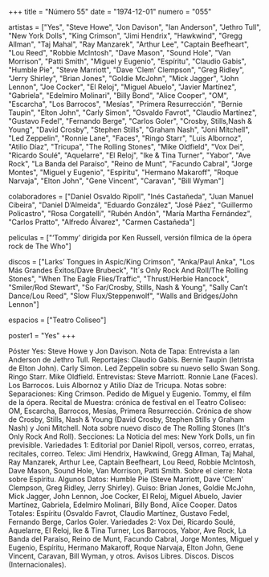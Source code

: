 +++
title = "Número 55"
date = "1974-12-01"
numero = "055"

artistas = ["Yes", "Steve Howe", "Jon Davison", "Ian Anderson", "Jethro Tull", "New York Dolls", "King Crimson", "Jimi Hendrix", "Hawkwind", "Gregg Allman", "Taj Mahal", "Ray Manzarek", "Arthur Lee", "Captain Beefheart", "Lou Reed", "Robbie McIntosh", "Dave Mason", "Sound Hole", "Van Morrison", "Patti Smith", "Miguel y Eugenio", "Espíritu", "Claudio Gabis", "Humble Pie", "Steve Marriott", "Dave ‘Clem’ Clempson", "Greg Ridley", "Jerry Shirley", "Brian Jones", "Goldie McJohn", "Mick Jagger", "John Lennon", "Joe Cocker", "El Reloj", "Miguel Abuelo", "Javier Martínez", "Gabriela", "Edelmiro Molinari", "Billy Bond", "Alice Cooper", "OM", "Escarcha", "Los Barrocos", "Mesías", "Primera Resurrección", "Bernie Taupin", "Elton John", "Carly Simon", "Osvaldo Favrot", "Claudio Martínez", "Gustavo Fedel", "Fernando Berge", "Carlos Goler", "Crosby, Stills,Nash & Young", "David Crosby", "Stephen Stills", "Graham Nash", "Joni Mitchell", "Led Zeppelin", "Ronnie Lane", "Faces", "Ringo Starr", "Luis Albornoz", "Atilio Díaz", "Tricupa", "The Rolling Stones", "Mike Oldfield", "Vox Dei", "Ricardo Soulé", "Aquelarre", "El Reloj", "Ike & Tina Turner", "Yabor", "Ave Rock", "La Banda del Paraíso", "Reino de Munt", "Facundo Cabral", "Jorge Montes", "Miguel y Eugenio", "Espíritu", "Hermano Makaroff", "Roque Narvaja", "Elton John", "Gene Vincent", "Caravan", "Bill Wyman"]

colaboradores = ["Daniel Osvaldo Ripoll", "Inés Castañeda", "Juan Manuel Cibeira", "Daniel D’Almeida", "Eduardo González", "José Páez", "Guillermo Policastro", "Rosa Corgatelli", "Rubén Andón", "María Martha Fernández", "Carlos Pratto", "Alfredo Álvarez", "Carmen Castañeda"]

peliculas = ["‘Tommy’ dirigida por Ken Russell, versión fílmica de la ópera rock de The Who"]

discos = ["Larks’ Tongues in Aspic/King Crimson", "Anka/Paul Anka", "Los Más Grandes Éxitos/Dave Brubeck", "It´s Only Rock And Roll/The Rolling Stones", "When The Eagle Flies/Traffic", "Thrust/Herbie Hancock", "Smiler/Rod Stewart", "So Far/Crosby, Stills, Nash & Young", "Sally Can’t Dance/Lou Reed", "Slow Flux/Steppenwolf", "Walls and Bridges/John Lennon"]

espacios = ["Teatro Coliseo"]

poster1 = "Yes"
+++

Póster Yes: Steve Howe y Jon Davison. 
Nota de Tapa: 
Entrevista a Ian Anderson de Jethro Tull. 
Reportajes:
Claudio Gabis. Bernie Taupin (letrista de Elton John). Carly Simon. Led Zeppelin sobre su nuevo sello Swan Song. Ringo Starr. Mike Oldfield.
Entrevistas:
Steve Marriott. Ronnie Lane (Faces). Los Barrocos. Luis Albornoz y Atilio Díaz de Tricupa. 
Notas sobre:
Separaciones: King Crimson. 
Pedido de Miguel y Eugenio. 
Tommy, el film de la ópera. 
Recital de Muestra: crónica de festival en el Teatro Coliseo: OM, Escarcha, Barrocos, Mesías, Primera Resurrección.
Crónica de show de Crosby, Stills, Nash & Young (David Crosby, Stephen Stills y Graham Nash) y Joni Mitchell. 
Nota sobre nuevo disco de The Rolling Stones (It's Only Rock And Roll). 
Secciones:
La Noticia del mes: New York Dolls, un fin previsible. 
Variedades 1: Editorial por Daniel Ripoll, versos, correo, erratas, recitales, correo. 
Telex: Jimi Hendrix, Hawkwind, Gregg Allman, Taj Mahal, Ray Manzarek, Arthur Lee, Captain Beefheart, Lou Reed, Robbie McIntosh, Dave Mason, Sound Hole, Van Morrison, Patti Smith. 
Sobre el cierre: Nota sobre Espíritu. 
Algunos Datos: Humble Pie (Steve Marriott, Dave ‘Clem’ Clempson, Greg Ridley, Jerry Shirley). 
Guiso: Brian Jones, Goldie McJohn, Mick Jagger, John Lennon, Joe Cocker, El Reloj, Miguel Abuelo, Javier Martínez, Gabriela, Edelmiro Molinari, Billy Bond, Alice Cooper. 
Datos Totales: Espíritu (Osvaldo Favrot, Claudio Martínez, Gustavo Fedel, Fernando Berge, Carlos Goler. 
Variedades 2: Vox Dei, Ricardo Soulé, Aquelarre, El Reloj, Ike & Tina Turner, Los Barrocos, Yabor, Ave Rock, La Banda del Paraíso, Reino de Munt, Facundo Cabral, Jorge Montes, Miguel y Eugenio, Espíritu, Hermano Makaroff, Roque Narvaja, Elton John, Gene Vincent, Caravan, Bill Wyman, y otros. 
Avisos Libres. Discos. Discos (Internacionales). 
